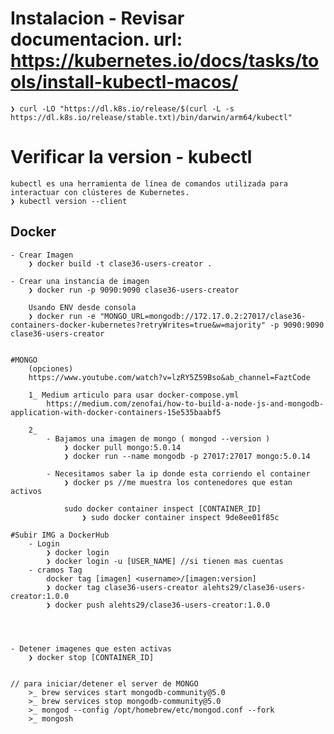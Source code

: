 # Instalacion - Revisar documentacion. url: https://kubernetes.io/docs/tasks/tools/install-kubectl-macos/

    ❯ curl -LO "https://dl.k8s.io/release/$(curl -L -s https://dl.k8s.io/release/stable.txt)/bin/darwin/arm64/kubectl"

# Verificar la version - kubectl

    kubectl es una herramienta de línea de comandos utilizada para interactuar con clústeres de Kubernetes. 
    ❯ kubectl version --client

## Docker

    - Crear Imagen
        ❯ docker build -t clase36-users-creator .

    - Crear una instancia de imagen
        ❯ docker run -p 9090:9090 clase36-users-creator

        Usando ENV desde consola
        ❯ docker run -e "MONGO_URL=mongodb://172.17.0.2:27017/clase36-containers-docker-kubernetes?retryWrites=true&w=majority" -p 9090:9090 clase36-users-creator


    #MONGO
        (opciones)
        https://www.youtube.com/watch?v=lzRY5Z59Bso&ab_channel=FaztCode

        1_ Medium articulo para usar docker-compose.yml
            https://medium.com/zenofai/how-to-build-a-node-js-and-mongodb-application-with-docker-containers-15e535baabf5

        2_ 
            - Bajamos una imagen de mongo ( mongod --version )
                ❯ docker pull mongo:5.0.14
                ❯ docker run --name mongodb -p 27017:27017 mongo:5.0.14

            - Necesitamos saber la ip donde esta corriendo el container
                ❯ docker ps //me muestra los contenedores que estan activos
                
                sudo docker container inspect [CONTAINER_ID]
                    ❯ sudo docker container inspect 9de8ee01f85c

    #Subir IMG a DockerHub
        - Login
            ❯ docker login
            ❯ docker login -u [USER_NAME] //si tienen mas cuentas
        - cramos Tag
            docker tag [imagen] <username>/[imagen:version]
            ❯ docker tag clase36-users-creator alehts29/clase36-users-creator:1.0.0
            ❯ docker push alehts29/clase36-users-creator:1.0.0




    - Detener imagenes que esten activas
        ❯ docker stop [CONTAINER_ID]


    // para iniciar/detener el server de MONGO
        >_ brew services start mongodb-community@5.0
        >_ brew services stop mongodb-community@5.0
        >_ mongod --config /opt/homebrew/etc/mongod.conf --fork
        >_ mongosh
